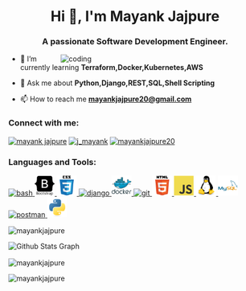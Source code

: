 
<h1 align="center">Hi 👋, I'm Mayank Jajpure</h1>
<h3 align="center">A passionate Software Development Engineer.</h3>
<img align="right" alt="coding" width="400" src="https://media.istockphoto.com/id/1067437182/vector/code-on-screen-vector-illustration-flat-cartoon-coding-or-programming-script-text-on-monitor.jpg?s=612x612&w=0&k=20&c=khxN837Ja7UT8M8sOVmcGztZY1MI1I_9k1cRDKNaVio=">



- 🌱 I’m currently learning **Terraform,Docker,Kubernetes,AWS**

- 💬 Ask me about **Python,Django,REST,SQL,Shell Scripting**

- 📫 How to reach me **mayankjajpure20@gmail.com**

<h3 align="left">Connect with me:</h3>
<p align="left">
<a href="https://linkedin.com/in/mayank-jajpure" target="blank"><img align="center" src="https://raw.githubusercontent.com/rahuldkjain/github-profile-readme-generator/master/src/images/icons/Social/linked-in-alt.svg" alt="mayank jajpure" height="30" width="40" /></a>
<a href="https://www.leetcode.com/j_mayank" target="blank"><img align="center" src="https://raw.githubusercontent.com/rahuldkjain/github-profile-readme-generator/master/src/images/icons/Social/leet-code.svg" alt="j_mayank" height="30" width="40" /></a>
<a href="https://auth.geeksforgeeks.org/user/mayankjajpure20" target="blank"><img align="center" src="https://raw.githubusercontent.com/rahuldkjain/github-profile-readme-generator/master/src/images/icons/Social/geeks-for-geeks.svg" alt="mayankjajpure20" height="30" width="40" /></a>
</p>

<h3 align="left">Languages and Tools:</h3>
<p align="left"> <a href="https://www.gnu.org/software/bash/" target="_blank" rel="noreferrer"> <img src="https://www.vectorlogo.zone/logos/gnu_bash/gnu_bash-icon.svg" alt="bash" width="40" height="40"/> </a> <a href="https://getbootstrap.com" target="_blank" rel="noreferrer"> <img src="https://raw.githubusercontent.com/devicons/devicon/master/icons/bootstrap/bootstrap-plain-wordmark.svg" alt="bootstrap" width="40" height="40"/> </a> <a href="https://www.w3schools.com/css/" target="_blank" rel="noreferrer"> <img src="https://raw.githubusercontent.com/devicons/devicon/master/icons/css3/css3-original-wordmark.svg" alt="css3" width="40" height="40"/> </a> <a href="https://www.djangoproject.com/" target="_blank" rel="noreferrer"> <img src="https://cdn.worldvectorlogo.com/logos/django.svg" alt="django" width="40" height="40"/> </a> <a href="https://www.docker.com/" target="_blank" rel="noreferrer"> <img src="https://raw.githubusercontent.com/devicons/devicon/master/icons/docker/docker-original-wordmark.svg" alt="docker" width="40" height="40"/> </a> <a href="https://git-scm.com/" target="_blank" rel="noreferrer"> <img src="https://www.vectorlogo.zone/logos/git-scm/git-scm-icon.svg" alt="git" width="40" height="40"/> </a> <a href="https://www.w3.org/html/" target="_blank" rel="noreferrer"> <img src="https://raw.githubusercontent.com/devicons/devicon/master/icons/html5/html5-original-wordmark.svg" alt="html5" width="40" height="40"/> </a> <a href="https://developer.mozilla.org/en-US/docs/Web/JavaScript" target="_blank" rel="noreferrer"> <img src="https://raw.githubusercontent.com/devicons/devicon/master/icons/javascript/javascript-original.svg" alt="javascript" width="40" height="40"/> </a> <a href="https://www.linux.org/" target="_blank" rel="noreferrer"> <img src="https://raw.githubusercontent.com/devicons/devicon/master/icons/linux/linux-original.svg" alt="linux" width="40" height="40"/> </a> <a href="https://www.mysql.com/" target="_blank" rel="noreferrer"> <img src="https://raw.githubusercontent.com/devicons/devicon/master/icons/mysql/mysql-original-wordmark.svg" alt="mysql" width="40" height="40"/> </a> <a href="https://postman.com" target="_blank" rel="noreferrer"> <img src="https://www.vectorlogo.zone/logos/getpostman/getpostman-icon.svg" alt="postman" width="40" height="40"/> </a> <a href="https://www.python.org" target="_blank" rel="noreferrer"> <img src="https://raw.githubusercontent.com/devicons/devicon/master/icons/python/python-original.svg" alt="python" width="40" height="40"/> </a> </p>

<p><img align="center" src="https://github-readme-stats.vercel.app/api/top-langs?username=mayankjajpure&show_icons=true&locale=en&layout=compact" alt="mayankjajpure" /></p>


  
  
  
  
![Github Stats Graph](https://github-profile-summary-cards.vercel.app/api/cards/profile-details?username=mayankjajpure&theme=radical&hide_border=true)


<p><img align="center" src="https://github-readme-streak-stats.herokuapp.com/?user=mayankjajpure&" alt="mayankjajpure" /></p>





<img src="https://komarev.com/ghpvc/?username=mayankjajpure" alt="mayankjajpure" />
